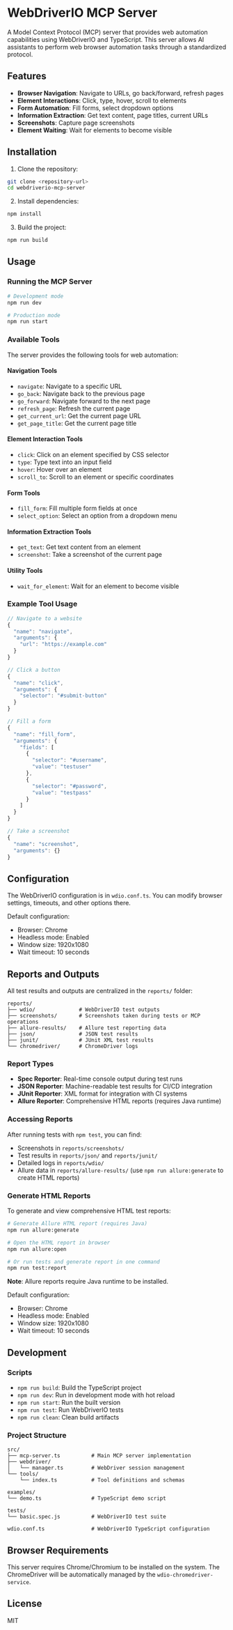 # WebDriverIO MCP Server

A Model Context Protocol (MCP) server that provides web automation capabilities using WebDriverIO and TypeScript. This server allows AI assistants to perform web browser automation tasks through a standardized protocol.

## Features

- **Browser Navigation**: Navigate to URLs, go back/forward, refresh pages
- **Element Interactions**: Click, type, hover, scroll to elements
- **Form Automation**: Fill forms, select dropdown options
- **Information Extraction**: Get text content, page titles, current URLs
- **Screenshots**: Capture page screenshots
- **Element Waiting**: Wait for elements to become visible

## Installation

1. Clone the repository:
```bash
git clone <repository-url>
cd webdriverio-mcp-server
```

2. Install dependencies:
```bash
npm install
```

3. Build the project:
```bash
npm run build
```

## Usage

### Running the MCP Server

```bash
# Development mode
npm run dev

# Production mode
npm run start
```

### Available Tools

The server provides the following tools for web automation:

#### Navigation Tools
- `navigate`: Navigate to a specific URL
- `go_back`: Navigate back to the previous page
- `go_forward`: Navigate forward to the next page
- `refresh_page`: Refresh the current page
- `get_current_url`: Get the current page URL
- `get_page_title`: Get the current page title

#### Element Interaction Tools
- `click`: Click on an element specified by CSS selector
- `type`: Type text into an input field
- `hover`: Hover over an element
- `scroll_to`: Scroll to an element or specific coordinates

#### Form Tools
- `fill_form`: Fill multiple form fields at once
- `select_option`: Select an option from a dropdown menu

#### Information Extraction Tools
- `get_text`: Get text content from an element
- `screenshot`: Take a screenshot of the current page

#### Utility Tools
- `wait_for_element`: Wait for an element to become visible

### Example Tool Usage

```javascript
// Navigate to a website
{
  "name": "navigate",
  "arguments": {
    "url": "https://example.com"
  }
}

// Click a button
{
  "name": "click",
  "arguments": {
    "selector": "#submit-button"
  }
}

// Fill a form
{
  "name": "fill_form",
  "arguments": {
    "fields": [
      {
        "selector": "#username",
        "value": "testuser"
      },
      {
        "selector": "#password",
        "value": "testpass"
      }
    ]
  }
}

// Take a screenshot
{
  "name": "screenshot",
  "arguments": {}
}
```

## Configuration

The WebDriverIO configuration is in `wdio.conf.ts`. You can modify browser settings, timeouts, and other options there.

Default configuration:
- Browser: Chrome
- Headless mode: Enabled
- Window size: 1920x1080
- Wait timeout: 10 seconds

## Reports and Outputs

All test results and outputs are centralized in the `reports/` folder:

```
reports/
├── wdio/              # WebDriverIO test outputs
├── screenshots/       # Screenshots taken during tests or MCP operations
├── allure-results/    # Allure test reporting data
├── json/              # JSON test results
├── junit/             # JUnit XML test results
└── chromedriver/      # ChromeDriver logs
```

### Report Types

- **Spec Reporter**: Real-time console output during test runs
- **JSON Reporter**: Machine-readable test results for CI/CD integration
- **JUnit Reporter**: XML format for integration with CI systems
- **Allure Reporter**: Comprehensive HTML reports (requires Java runtime)

### Accessing Reports

After running tests with `npm test`, you can find:
- Screenshots in `reports/screenshots/`
- Test results in `reports/json/` and `reports/junit/`
- Detailed logs in `reports/wdio/`
- Allure data in `reports/allure-results/` (use `npm run allure:generate` to create HTML reports)

### Generate HTML Reports

To generate and view comprehensive HTML test reports:

```bash
# Generate Allure HTML report (requires Java)
npm run allure:generate

# Open the HTML report in browser
npm run allure:open

# Or run tests and generate report in one command
npm run test:report
```

**Note**: Allure reports require Java runtime to be installed.

Default configuration:
- Browser: Chrome
- Headless mode: Enabled
- Window size: 1920x1080
- Wait timeout: 10 seconds

## Development

### Scripts

- `npm run build`: Build the TypeScript project
- `npm run dev`: Run in development mode with hot reload
- `npm run start`: Run the built version
- `npm run test`: Run WebDriverIO tests
- `npm run clean`: Clean build artifacts

### Project Structure

```
src/
├── mcp-server.ts          # Main MCP server implementation
├── webdriver/
│   └── manager.ts         # WebDriver session management
└── tools/
    └── index.ts           # Tool definitions and schemas

examples/
└── demo.ts                # TypeScript demo script

tests/
└── basic.spec.js          # WebDriverIO test suite

wdio.conf.ts               # WebDriverIO TypeScript configuration
```

## Browser Requirements

This server requires Chrome/Chromium to be installed on the system. The ChromeDriver will be automatically managed by the `wdio-chromedriver-service`.

## License

MIT
